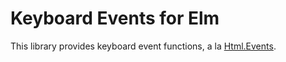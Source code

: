 # Keyboard Events for Elm

This library provides keyboard event functions, a la [Html.Events](http://package.elm-lang.org/packages/elm-lang/html/latest/Html-Events).
